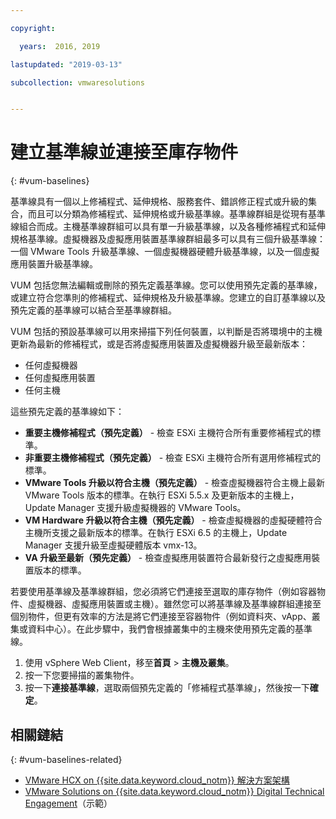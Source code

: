 ```yaml
---

copyright:

  years:  2016, 2019

lastupdated: "2019-03-13"

subcollection: vmwaresolutions


---
```


# 建立基準線並連接至庫存物件
{: #vum-baselines}

基準線具有一個以上修補程式、延伸規格、服務套件、錯誤修正程式或升級的集合，而且可以分類為修補程式、延伸規格或升級基準線。基準線群組是從現有基準線組合而成。主機基準線群組可以具有單一升級基準線，以及各種修補程式和延伸規格基準線。虛擬機器及虛擬應用裝置基準線群組最多可以具有三個升級基準線：一個 VMware Tools 升級基準線、一個虛擬機器硬體升級基準線，以及一個虛擬應用裝置升級基準線。

VUM 包括您無法編輯或刪除的預先定義基準線。您可以使用預先定義的基準線，或建立符合您準則的修補程式、延伸規格及升級基準線。您建立的自訂基準線以及預先定義的基準線可以結合至基準線群組。

VUM 包括的預設基準線可以用來掃描下列任何裝置，以判斷是否將環境中的主機更新為最新的修補程式，或是否將虛擬應用裝置及虛擬機器升級至最新版本：
* 任何虛擬機器
* 任何虛擬應用裝置
* 任何主機

這些預先定義的基準線如下：
* **重要主機修補程式（預先定義）** - 檢查 ESXi 主機符合所有重要修補程式的標準。
* **非重要主機修補程式（預先定義）** - 檢查 ESXi 主機符合所有選用修補程式的標準。
* **VMware Tools 升級以符合主機（預先定義）** - 檢查虛擬機器符合主機上最新 VMware Tools 版本的標準。在執行 ESXi 5.5.x 及更新版本的主機上，Update Manager 支援升級虛擬機器的 VMware Tools。
* **VM Hardware 升級以符合主機（預先定義）** - 檢查虛擬機器的虛擬硬體符合主機所支援之最新版本的標準。在執行 ESXi 6.5 的主機上，Update Manager 支援升級至虛擬硬體版本 vmx-13。
* **VA 升級至最新（預先定義）** - 檢查虛擬應用裝置符合最新發行之虛擬應用裝置版本的標準。

若要使用基準線及基準線群組，您必須將它們連接至選取的庫存物件（例如容器物件、虛擬機器、虛擬應用裝置或主機）。雖然您可以將基準線及基準線群組連接至個別物件，但更有效率的方法是將它們連接至容器物件（例如資料夾、vApp、叢集或資料中心）。在此步驟中，我們會根據叢集中的主機來使用預先定義的基準線。

1. 使用 vSphere Web Client，移至**首頁** > **主機及叢集**。
2. 按一下您要掃描的叢集物件。
3. 按一下**連接基準線**，選取兩個預先定義的「修補程式基準線」，然後按一下**確定**。

## 相關鏈結
{: #vum-baselines-related}

* [VMware HCX on {{site.data.keyword.cloud_notm}} 解決方案架構](/docs/services/vmwaresolutions/services?topic=vmware-solutions-hcx-archi-intro#hcx-archi-intro)
* [VMware Solutions on {{site.data.keyword.cloud_notm}} Digital Technical Engagement](https://ibm-dte.mybluemix.net/ibm-vmware)（示範）
